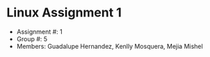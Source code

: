 # Linux Assignment 1
- Assignment #: 1
- Group #: 5
- Members: Guadalupe Hernandez, Kenlly Mosquera, Mejia Mishel
